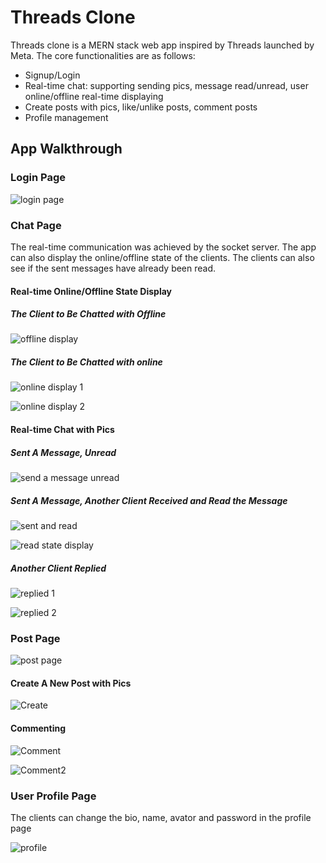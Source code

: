 # Threads Clone

Threads clone is a MERN stack web app inspired by Threads launched by Meta. The core functionalities are as follows:

- Signup/Login
- Real-time chat: supporting sending pics, message read/unread, user online/offline real-time displaying
- Create posts with pics, like/unlike posts, comment posts
- Profile management

## App Walkthrough

### Login Page

![login page](./imgsreadme/1.png)

### Chat Page

The real-time communication was achieved by the socket server. The app can also display the online/offline state of the clients. The clients can also see if the sent messages have already been read.

#### Real-time Online/Offline State Display

##### The Client to Be Chatted with Offline

![offline display](./imgsreadme/5.png)

##### The Client to Be Chatted with online

![online display 1](./imgsreadme/6.png)

![online display 2](./imgsreadme/7.png)

#### Real-time Chat with Pics

##### Sent A Message, Unread

![send a message unread](./imgsreadme/8.png)

##### Sent A Message, Another Client Received and Read the Message

![sent and read](./imgsreadme/9.png)

![read state display](./imgsreadme/10.png)

##### Another Client Replied

![replied 1](./imgsreadme/11.png)

![replied 2](./imgsreadme/12.png)

### Post Page

![post page](./imgsreadme/2.png)

#### Create A New Post with Pics

![Create](./imgsreadme/4.png)

#### Commenting

![Comment](./imgsreadme/13.png)

![Comment2](./imgsreadme/14.png)

### User Profile Page

The clients can change the bio, name, avator and password in the profile page

![profile](./imgsreadme/3.png)
